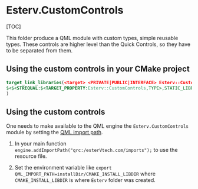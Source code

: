 # Esterv.CustomControls

[TOC]

This folder produce a QML module with custom types,
simple reusable types.
These controls are higher level than the Quick Controls, so they have to be separated from them.

## Using the custom controls in your CMake project 

```CMake
target_link_libraries(<target> <PRIVATE|PUBLIC|INTERFACE> Esterv::CustomControls
$<$<STREQUAL:$<TARGET_PROPERTY:Esterv::CustomControls,TYPE>,STATIC_LIBRARY>:Esterv::CustomControlsplugin>
)
```
## Using the custom controls

One needs to  make available to the QML engine the `Esterv.CustomControls` module by setting the [QML import path](https://doc.qt.io/qt-6/qtqml-syntax-imports.html#qml-import-path).

1. In your main function `engine.addImportPath("qrc:/esterVtech.com/imports");` to use the resource file. 

2. Set the environment variable like `export QML_IMPORT_PATH=installDir/CMAKE_INSTALL_LIBDIR`  where `CMAKE_INSTALL_LIBDIR` is where `Esterv` folder was created.

